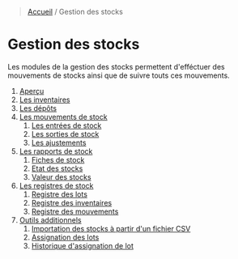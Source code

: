 > [Accueil](../index.md) / Gestion des stocks

# Gestion des stocks

Les modules de la gestion des stocks permettent d'efféctuer des mouvements de stocks ainsi que de suivre touts ces mouvements.

1. [Aperçu](./overview.md)
2. [Les inventaires](./inventory.md)
3. [Les dépôts](./depot.md)
4. [Les mouvements de stock](./movement.md)
    1. [Les entrées de stock](./movement.entry.md)
    2. [Les sorties de stock](./movement.exit.md)
    3. [Les ajustements](./movement.adjustment.md)
5. [Les rapports de stock]()
    1. [Fiches de stock]()
    2. [Etat des stocks]()
    3. [Valeur des stocks]()
6. [Les registres de stock]()
    1. [Registre des lots]()
    2. [Registre des inventaires]()
    3. [Registre des mouvements]()
7. [Outils additionnels]()
    1. [Importation des stocks à partir d'un fichier CSV]()
    2. [Assignation des lots]()
    2. [Historique d'assignation de lot]()